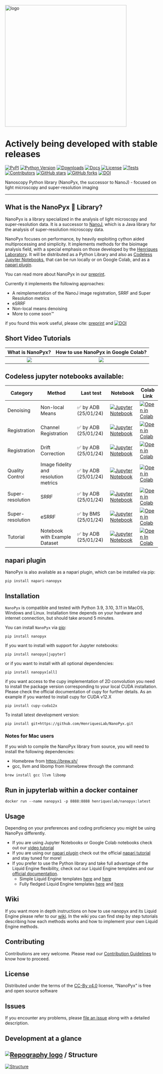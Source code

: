 <html>
<img src="https://user-images.githubusercontent.com/7071808/259983552-ef7aa814-16ba-4947-a69f-1f096d70370e.png" alt="logo" width="400"/>
</html>

# Actively being developed with stable releases
[![PyPI](https://img.shields.io/pypi/v/nanopyx.svg?color=green)](https://pypi.org/project/nanopyx)
[![Python Version](https://img.shields.io/pypi/pyversions/nanopyx.svg?color=green)](https://python.org)
[![Downloads](https://img.shields.io/pypi/dm/nanopyx)](https://pypi.org/project/nanopyx)
[![Docs](https://img.shields.io/badge/documentation-link-blueviolet)](https://henriqueslab.github.io/NanoPyx)
[![License](https://img.shields.io/github/license/HenriquesLab/NanoPyx?color=Green)](https://github.com/HenriquesLab/NanoPyx/blob/main/LICENSE.txt)
[![Tests](https://github.com/HenriquesLab/NanoPyx/actions/workflows/nanopyx_oncall_mechanic.yml/badge.svg)](https://github.com/HenriquesLab/NanoPyx/actions/workflows/nanopyx_oncall_mechanic.yml)
[![Contributors](https://img.shields.io/github/contributors-anon/HenriquesLab/NanoPyx)](https://github.com/HenriquesLab/NanoPyx/graphs/contributors)
[![GitHub stars](https://img.shields.io/github/stars/HenriquesLab/NanoPyx?style=social)](https://github.com/HenriquesLab/NanoPyx/)
[![GitHub forks](https://img.shields.io/github/forks/HenriquesLab/NanoPyx?style=social)](https://github.com/HenriquesLab/NanoPyx/)
[![DOI](https://zenodo.org/badge/505388398.svg)](https://zenodo.org/badge/latestdoi/505388398)

Nanoscopy Python library (NanoPyx, the successor to NanoJ) - focused on light microscopy and super-resolution imaging

---

## What is the NanoPyx 🔬 Library?

NanoPyx is a library specialized in the analysis of light microscopy and super-resolution data.
It is a successor to [NanoJ](https://github.com/HenriquesLab/NanoJ-Core), which is a Java library for the analysis of super-resolution microscopy data.

NanoPyx focuses on performance, by heavily exploiting cython aided multiprocessing and simplicity. It implements methods for the bioimage analysis field, with a special emphasis on those developed by the [Henriques Laboratory](https://henriqueslab.github.io/).
It will be distributed as a Python Library and also as [Codeless Jupyter Notebooks](https://github.com/HenriquesLab/NanoPyx#codeless-jupyter-notebooks-available), that can be run locally or on Google Colab, and as a [napari plugin](https://github.com/HenriquesLab/NanoPyx#napari-plugin).

You can read more about NanoPyx in our [preprint](https://www.biorxiv.org/content/10.1101/2023.08.13.553080v1).

Currently it implements the following approaches:
- A reimplementation of the NanoJ image registration, SRRF and Super Resolution metrics
- eSRRF
- Non-local means denoising
- More to come soon™

if you found this work useful, please cite: [preprint](https://www.biorxiv.org/content/10.1101/2023.08.13.553080v1) and  [![DOI](https://zenodo.org/badge/505388398.svg)](https://zenodo.org/badge/latestdoi/505388398)

## Short Video Tutorials
| What is NanoPyx? | How to use NanoPyx in Google Colab? |
|:-:|:-:|
| [![](https://user-images.githubusercontent.com/7071808/259985020-b629a570-f131-4666-aadb-ba62ac7dbea2.png)](https://youtu.be/iAdgusBAU0Q) | [![](https://user-images.githubusercontent.com/7071808/259985779-4403d895-76a8-4050-bfd7-9317516a8f3e.png)](https://youtu.be/KD0RzolFnd4) |

## Codeless jupyter notebooks available:

| Category | Method | Last test | Notebook | Colab Link |
| --- | --- | --- | --- | --- |
| Denoising | Non-local Means |  ✅ by ADB (25/01/24) | [![Jupyter Notebook](https://img.shields.io/badge/jupyter-blue.svg?style=flat&logo=jupyter&logoColor=white)](https://github.com/HenriquesLab/NanoPyx/blob/main/notebooks/NonLocalMeansDenoising.ipynb) | [![Open in Colab](https://colab.research.google.com/assets/colab-badge.svg)](https://githubtocolab.com/HenriquesLab/NanoPyx/blob/main/notebooks/NonLocalMeansDenoising.ipynb) |
| Registration | Channel Registration |  ✅ by ADB (25/01/24) | [![Jupyter Notebook](https://img.shields.io/badge/jupyter-blue.svg?style=flat&logo=jupyter&logoColor=white)](https://github.com/HenriquesLab/NanoPyx/blob/main/notebooks/ChannelRegistration.ipynb) | [![Open in Colab](https://colab.research.google.com/assets/colab-badge.svg)](https://githubtocolab.com/HenriquesLab/NanoPyx/blob/main/notebooks/ChannelRegistration.ipynb) |
| Registration | Drift Correction | ✅ by ADB (25/01/24) | [![Jupyter Notebook](https://img.shields.io/badge/jupyter-blue.svg?style=flat&logo=jupyter&logoColor=white)](https://github.com/HenriquesLab/NanoPyx/blob/main/notebooks/DriftCorrection.ipynb) | [![Open in Colab](https://colab.research.google.com/assets/colab-badge.svg)](https://githubtocolab.com/HenriquesLab/NanoPyx/blob/main/notebooks/DriftCorrection.ipynb) |
| Quality Control | Image fidelity and resolution metrics | ✅ by ADB (25/01/24) | [![Jupyter Notebook](https://img.shields.io/badge/jupyter-blue.svg?style=flat&logo=jupyter&logoColor=white)](https://github.com/HenriquesLab/NanoPyx/blob/main/notebooks/SRMetrics.ipynb) | [![Open in Colab](https://colab.research.google.com/assets/colab-badge.svg)](https://githubtocolab.com/HenriquesLab/NanoPyx/blob/main/notebooks/SRMetrics.ipynb) |
| Super-resolution | SRRF | ✅ by ADB (25/01/24) | [![Jupyter Notebook](https://img.shields.io/badge/jupyter-blue.svg?style=flat&logo=jupyter&logoColor=white)](https://github.com/HenriquesLab/NanoPyx/blob/main/notebooks/SRRFandQC.ipynb) | [![Open in Colab](https://colab.research.google.com/assets/colab-badge.svg)](https://githubtocolab.com/HenriquesLab/NanoPyx/blob/main/notebooks/SRRFandQC.ipynb) |
| Super-resolution | eSRRF | ✅ by BMS (25/01/24) | [![Jupyter Notebook](https://img.shields.io/badge/jupyter-blue.svg?style=flat&logo=jupyter&logoColor=white)](https://github.com/HenriquesLab/NanoPyx/blob/main/notebooks/eSRRFandQC.ipynb) | [![Open in Colab](https://colab.research.google.com/assets/colab-badge.svg)](https://githubtocolab.com/HenriquesLab/NanoPyx/blob/main/notebooks/eSRRFandQC.ipynb) |
| Tutorial | Notebook with Example Dataset | ✅ by ADB (25/01/24) | [![Jupyter Notebook](https://img.shields.io/badge/jupyter-blue.svg?style=fflat&logo=jupyter&logoColor=white)](https://github.com/HenriquesLab/NanoPyx/blob/main/notebooks/ExampleDataSRRFandQC.ipynb) | [![Open In Colab](https://colab.research.google.com/assets/colab-badge.svg)](https://githubtocolab.com/HenriquesLab/NanoPyx/blob/main/notebooks/NanoPyxExampleTutorial.ipynb) |

## napari plugin

NanoPyx is also available as a napari plugin, which can be installed via pip:

```pip install napari-nanopyx```

## Installation

`NanoPyx` is compatible and tested with Python 3.9, 3.10, 3.11 in MacOS, Windows and Linux. Installation time depends on your hardware and internet connection, but should take around 5 minutes.

You can install `NanoPyx` via [pip]:

```shell
pip install nanopyx
```

If you want to install with support for Jupyter notebooks:

```shell
pip install nanopyx[jupyter]
```

or if you want to install with all optional dependencies:

```shell
pip install nanopyx[all]
```

if you want access to the cupy implementation of 2D convolution you need to install the package version corresponding to your local CUDA installation. Please check the official documentation of cupy for further details. As an example if you wanted to install cupy for CUDA v12.X

```shell
pip install cupy-cuda12x
```

To install latest development version:

```shell
pip install git+https://github.com/HenriquesLab/NanoPyx.git
```

### Notes for Mac users

If you wish to compile the NanoPyx library from source, you will need to install the following dependencies:

- Homebrew from <https://brew.sh/>
- gcc, llvm and libomp from Homebrew through the command:

```shell
brew install gcc llvm libomp
```

## Run in jupyterlab within a docker container

```shell
docker run --name nanopyx1 -p 8888:8888 henriqueslab/nanopyx:latest
```

## Usage

Depending on your preferences and coding proficiency you might be using NanoPyx differently. 

- If you are using Jupyter Notebooks or Google Colab notebooks check out our [video tutorial](https://youtu.be/KD0RzolFnd4)
- If you are using our [napari plugin](https://github.com/HenriquesLab/NanoPyx#napari-plugin) check out the official [napari tutorial](https://napari.org/stable/tutorials/index.html) and stay tuned for more!
- If you prefer to use the Python library and take full advantage of the Liquid Engine flexibility, check out our Liquid Engine templates and our [official documentation](https://henriqueslab.github.io/NanoPyx/nanopyx.html).
    - Simple Liquid Engine templates [here](https://github.com/HenriquesLab/NanoPyx/blob/main/src/nanopyx/core/templates/_le_template_simple.pyx) and [here](https://github.com/HenriquesLab/NanoPyx/blob/main/src/nanopyx/core/templates/_le_template_simple_.py)
    - Fully fledged Liquid Engine templates [here](https://github.com/HenriquesLab/NanoPyx/blob/main/src/nanopyx/core/templates/_le_template_advanced.pyx) and [here](https://github.com/HenriquesLab/NanoPyx/blob/main/src/nanopyx/core/templates/_le_template_advanced.cl)

## Wiki

If you want more in depth instructions on how to use nanopyx and its Liquid Engine please refer to our [wiki](https://github.com/HenriquesLab/NanoPyx/wiki). In the wiki you can find step by step tutorials describing how each methods works and how to implement your own Liquid Engine methods.

## Contributing

Contributions are very welcome.
Please read our [Contribution Guidelines](https://github.com/HenriquesLab/NanoPyx/blob/main/CONTRIBUTING.md) to know how to proceed.

## License

Distributed under the terms of the [CC-By v4.0] license,
"NanoPyx" is free and open source software

## Issues

If you encounter any problems, please [file an issue] along with a detailed description.

[CC-By v4.0]: https://creativecommons.org/licenses/by/4.0/
[file an issue]: https://github.com/HenriquesLab/NanoPyx/issues
[pip]: https://pypi.org/project/pip/

## Development at a glance

## [![Repography logo](https://images.repography.com/logo.svg)](https://repography.com) / Structure

[![Structure](https://images.repography.com/33651790/HenriquesLab/NanoPyx/structure/6USKh-PjgkYlbiepDRN9aThOShl3TNx_VkIycH0M6e0/Sqp8CSmE3HObh4_sa8_-IsUByYshpCVQpMuu1E_Fwiw_table.svg)](https://github.com/HenriquesLab/NanoPyx)
